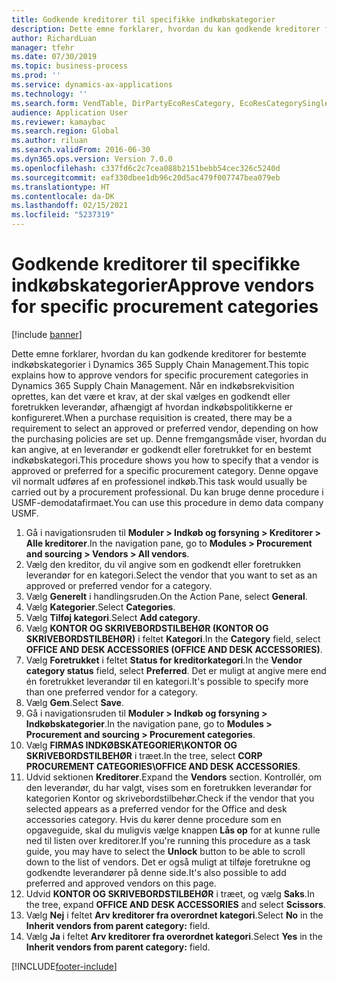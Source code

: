 ```yaml
---
title: Godkende kreditorer til specifikke indkøbskategorier
description: Dette emne forklarer, hvordan du kan godkende kreditorer for bestemte indkøbskategorier i Dynamics 365 Supply Chain Management.
author: RichardLuan
manager: tfehr
ms.date: 07/30/2019
ms.topic: business-process
ms.prod: ''
ms.service: dynamics-ax-applications
ms.technology: ''
ms.search.form: VendTable, DirPartyEcoResCategory, EcoResCategorySingleLookup, ProcCategoryHierarchyManagement
audience: Application User
ms.reviewer: kamaybac
ms.search.region: Global
ms.author: riluan
ms.search.validFrom: 2016-06-30
ms.dyn365.ops.version: Version 7.0.0
ms.openlocfilehash: c337fd6c2c7cea088b2151bebb54cec326c5240d
ms.sourcegitcommit: eaf330dbee1db96c20d5ac479f007747bea079eb
ms.translationtype: HT
ms.contentlocale: da-DK
ms.lasthandoff: 02/15/2021
ms.locfileid: "5237319"
---
```

# <a name="approve-vendors-for-specific-procurement-categories"></a><span data-ttu-id="fbf36-103">Godkende kreditorer til specifikke indkøbskategorier</span><span class="sxs-lookup"><span data-stu-id="fbf36-103">Approve vendors for specific procurement categories</span></span>

[!include [banner](../../includes/banner.md)]

<span data-ttu-id="fbf36-104">Dette emne forklarer, hvordan du kan godkende kreditorer for bestemte indkøbskategorier i Dynamics 365 Supply Chain Management.</span><span class="sxs-lookup"><span data-stu-id="fbf36-104">This topic explains how to approve vendors for specific procurement categories in Dynamics 365 Supply Chain Management.</span></span> <span data-ttu-id="fbf36-105">Når en indkøbsrekvisition oprettes, kan det være et krav, at der skal vælges en godkendt eller foretrukken leverandør, afhængigt af hvordan indkøbspolitikkerne er konfigureret.</span><span class="sxs-lookup"><span data-stu-id="fbf36-105">When a purchase requisition is created, there may be a requirement to select an approved or preferred vendor, depending on how the purchasing policies are set up.</span></span> <span data-ttu-id="fbf36-106">Denne fremgangsmåde viser, hvordan du kan angive, at en leverandør er godkendt eller foretrukket for en bestemt indkøbskategori.</span><span class="sxs-lookup"><span data-stu-id="fbf36-106">This procedure shows you how to specify that a vendor is approved or preferred for a specific procurement category.</span></span> <span data-ttu-id="fbf36-107">Denne opgave vil normalt udføres af en professionel indkøb.</span><span class="sxs-lookup"><span data-stu-id="fbf36-107">This task would usually be carried out by a procurement professional.</span></span> <span data-ttu-id="fbf36-108">Du kan bruge denne procedure i USMF-demodatafirmaet.</span><span class="sxs-lookup"><span data-stu-id="fbf36-108">You can use this procedure in demo data company USMF.</span></span>

1. <span data-ttu-id="fbf36-109">Gå i navigationsruden til **Moduler > Indkøb og forsyning > Kreditorer > Alle kreditorer**.</span><span class="sxs-lookup"><span data-stu-id="fbf36-109">In the navigation pane, go to **Modules > Procurement and sourcing > Vendors > All vendors**.</span></span>
2. <span data-ttu-id="fbf36-110">Vælg den kreditor, du vil angive som en godkendt eller foretrukken leverandør for en kategori.</span><span class="sxs-lookup"><span data-stu-id="fbf36-110">Select the vendor that you want to set as an approved or preferred vendor for a category.</span></span>
3. <span data-ttu-id="fbf36-111">Vælg **Generelt** i handlingsruden.</span><span class="sxs-lookup"><span data-stu-id="fbf36-111">On the Action Pane, select **General**.</span></span>
4. <span data-ttu-id="fbf36-112">Vælg **Kategorier**.</span><span class="sxs-lookup"><span data-stu-id="fbf36-112">Select **Categories**.</span></span>
5. <span data-ttu-id="fbf36-113">Vælg **Tilføj kategori**.</span><span class="sxs-lookup"><span data-stu-id="fbf36-113">Select **Add category**.</span></span>
6. <span data-ttu-id="fbf36-114">Vælg **KONTOR OG SKRIVEBORDSTILBEHØR (KONTOR OG SKRIVEBORDSTILBEHØR)** i feltet **Kategori**.</span><span class="sxs-lookup"><span data-stu-id="fbf36-114">In the **Category** field, select **OFFICE AND DESK ACCESSORIES (OFFICE AND DESK ACCESSORIES)**.</span></span>
7. <span data-ttu-id="fbf36-115">Vælg **Foretrukket** i feltet **Status for kreditorkategori**.</span><span class="sxs-lookup"><span data-stu-id="fbf36-115">In the **Vendor category status** field, select **Preferred**.</span></span> <span data-ttu-id="fbf36-116">Det er muligt at angive mere end én foretrukket leverandør til en kategori.</span><span class="sxs-lookup"><span data-stu-id="fbf36-116">It's possible to specify more than one preferred vendor for a category.</span></span>  
8. <span data-ttu-id="fbf36-117">Vælg **Gem**.</span><span class="sxs-lookup"><span data-stu-id="fbf36-117">Select **Save**.</span></span>
9. <span data-ttu-id="fbf36-118">Gå i navigationsruden til **Moduler > Indkøb og forsyning > Indkøbskategorier**.</span><span class="sxs-lookup"><span data-stu-id="fbf36-118">In the navigation pane, go to **Modules > Procurement and sourcing > Procurement categories**.</span></span>
10. <span data-ttu-id="fbf36-119">Vælg **FIRMAS INDKØBSKATEGORIER\KONTOR OG SKRIVEBORDSTILBEHØR** i træet.</span><span class="sxs-lookup"><span data-stu-id="fbf36-119">In the tree, select **CORP PROCUREMENT CATEGORIES\OFFICE AND DESK ACCESSORIES**.</span></span>
11. <span data-ttu-id="fbf36-120">Udvid sektionen **Kreditorer**.</span><span class="sxs-lookup"><span data-stu-id="fbf36-120">Expand the **Vendors** section.</span></span> <span data-ttu-id="fbf36-121">Kontrollér, om den leverandør, du har valgt, vises som en foretrukken leverandør for kategorien Kontor og skrivebordstilbehør.</span><span class="sxs-lookup"><span data-stu-id="fbf36-121">Check if the vendor that you selected appears as a preferred vendor for the Office and desk accessories category.</span></span> <span data-ttu-id="fbf36-122">Hvis du kører denne procedure som en opgaveguide, skal du muligvis vælge knappen **Lås op** for at kunne rulle ned til listen over kreditorer.</span><span class="sxs-lookup"><span data-stu-id="fbf36-122">If you're running this procedure as a task guide, you may have to select the **Unlock** button to be able to scroll down to the list of vendors.</span></span>  <span data-ttu-id="fbf36-123">Det er også muligt at tilføje foretrukne og godkendte leverandører på denne side.</span><span class="sxs-lookup"><span data-stu-id="fbf36-123">It's also possible to add preferred and approved vendors on this page.</span></span>  
12. <span data-ttu-id="fbf36-124">Udvid **KONTOR OG SKRIVEBORDSTILBEHØR** i træet, og vælg **Saks**.</span><span class="sxs-lookup"><span data-stu-id="fbf36-124">In the tree, expand **OFFICE AND DESK ACCESSORIES** and select **Scissors**.</span></span>
13. <span data-ttu-id="fbf36-125">Vælg **Nej** i feltet **Arv kreditorer fra overordnet kategori**.</span><span class="sxs-lookup"><span data-stu-id="fbf36-125">Select **No** in the **Inherit vendors from parent category:** field.</span></span>
14. <span data-ttu-id="fbf36-126">Vælg **Ja** i feltet **Arv kreditorer fra overordnet kategori**.</span><span class="sxs-lookup"><span data-stu-id="fbf36-126">Select **Yes** in the **Inherit vendors from parent category:** field.</span></span>



[!INCLUDE[footer-include](../../../includes/footer-banner.md)]
